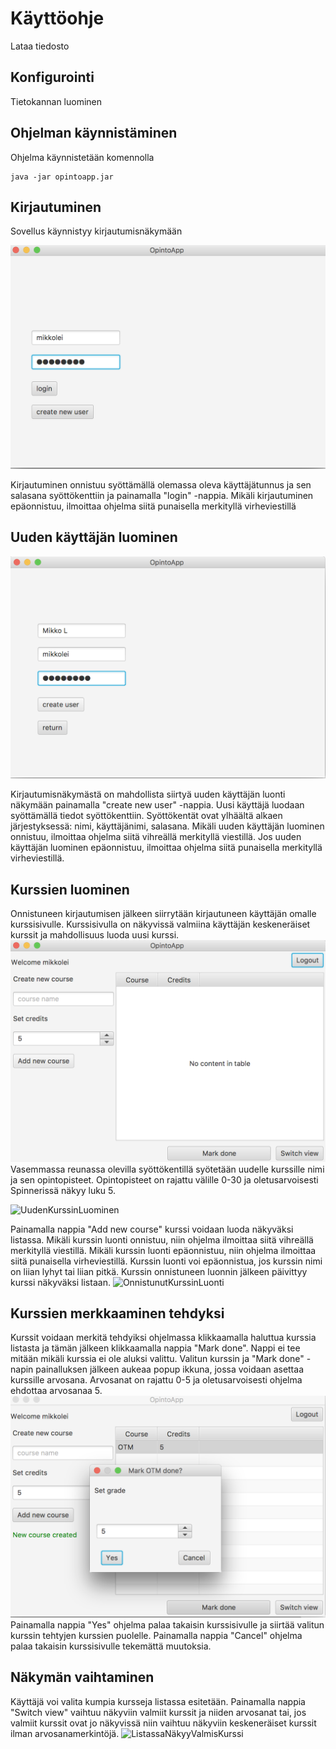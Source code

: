 # Käyttöohje

Lataa tiedosto

## Konfigurointi

Tietokannan luominen

## Ohjelman käynnistäminen

Ohjelma käynnistetään komennolla

```
java -jar opintoapp.jar
```

## Kirjautuminen

Sovellus käynnistyy kirjautumisnäkymään

![login](https://github.com/mikkolei/otm-harjoitustyo/blob/master/dokumentointi/kuvat/loginNäkymä.png)

Kirjautuminen onnistuu syöttämällä olemassa oleva käyttäjätunnus ja sen salasana syöttökenttiin ja painamalla "login" -nappia.
Mikäli kirjautuminen epäonnistuu, ilmoittaa ohjelma siitä punaisella merkityllä virheviestillä

## Uuden käyttäjän luominen


![uudenKäyttäjänLuominen](https://github.com/mikkolei/otm-harjoitustyo/blob/master/dokumentointi/kuvat/uudenKäyttäjänLuonti.png)

Kirjautumisnäkymästä on mahdollista siirtyä uuden käyttäjän luonti näkymään painamalla "create new user" -nappia. 
Uusi käyttäjä luodaan syöttämällä tiedot syöttökenttiin. Syöttökentät ovat ylhäältä alkaen järjestyksessä: nimi, käyttäjänimi, salasana.
Mikäli uuden käyttäjän luominen onnistuu, ilmoittaa ohjelma siitä vihreällä merkityllä viestillä. Jos uuden käyttäjän luominen epäonnistuu, ilmoittaa ohjelma siitä punaisella merkityllä virheviestillä.

## Kurssien luominen

Onnistuneen kirjautumisen jälkeen siirrytään kirjautuneen käyttäjän omalle kurssisivulle. Kurssisivulla on näkyvissä valmiina käyttäjän keskeneräiset kurssit ja mahdollisuus luoda uusi kurssi.
![TyhjäNäkymä](https://github.com/mikkolei/otm-harjoitustyo/blob/master/dokumentointi/kuvat/TyhjäNäkymä.png)
Vasemmassa reunassa olevilla syöttökentillä syötetään uudelle kurssille nimi ja sen opintopisteet. Opintopisteet on rajattu välille 0-30 ja oletusarvoisesti Spinnerissä näkyy luku 5.

![UudenKurssinLuominen](https://github.com/mikkolei/otm-harjoitustyo/blob/master/dokumentointi/kuvat/UudenKurssinLisäysOsaKuva.png)

Painamalla nappia "Add new course" kurssi voidaan luoda näkyväksi listassa. Mikäli kurssin luonti onnistuu, niin ohjelma ilmoittaa siitä vihreällä merkityllä viestillä. Mikäli kurssin luonti epäonnistuu, niin ohjelma ilmoittaa siitä punaisella virheviestillä. Kurssin luonti voi epäonnistua, jos kurssin nimi on liian lyhyt tai liian pitkä. 
Kurssin onnistuneen luonnin jälkeen päivittyy kurssi näkyväksi listaan.
![OnnistunutKurssinLuonti](https://github.com/mikkolei/otm-harjoitustyo/blob/master/dokumentointi/kuvat/OnnistunutKurssinLuontiNäkyyListassa.png)


## Kurssien merkkaaminen tehdyksi

Kurssit voidaan merkitä tehdyiksi ohjelmassa klikkaamalla haluttua kurssia listasta ja tämän jälkeen klikkaamalla nappia "Mark done". Nappi ei tee mitään mikäli kurssia ei ole aluksi valittu. 
Valitun kurssin ja "Mark done" -napin painalluksen jälkeen aukeaa popup ikkuna, jossa voidaan asettaa kurssille arvosana. Arvosanat on rajattu 0-5 ja oletusarvoisesti ohjelma ehdottaa arvosanaa 5. 
![Popup](https://github.com/mikkolei/otm-harjoitustyo/blob/master/dokumentointi/kuvat/MerkitseKurssiValmiiksi.png)
Painamalla nappia "Yes" ohjelma palaa takaisin kurssisivulle ja siirtää valitun kurssin tehtyjen kurssien puolelle. Painamalla nappia "Cancel" ohjelma palaa takaisin kurssisivulle tekemättä muutoksia.


## Näkymän vaihtaminen

Käyttäjä voi valita kumpia kursseja listassa esitetään. Painamalla nappia "Switch view" vaihtuu näkyviin valmiit kurssit ja niiden arvosanat tai, jos valmiit kurssit ovat jo näkyvissä niin vaihtuu näkyviin keskeneräiset kurssit ilman arvosanamerkintöjä.
![ListassaNäkyyValmisKurssi](https://github.com/mikkolei/otm-harjoitustyo/blob/master/dokumentointi/kuvat/ValmisKurssiNäkyyOikeassaListassa.png)


